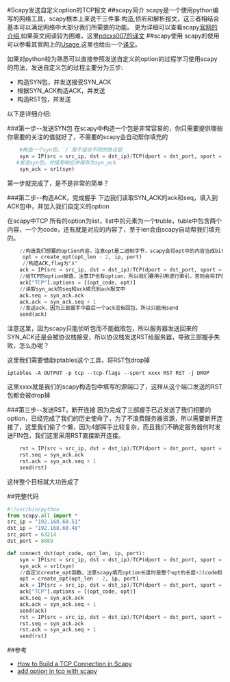 #Scapy发送自定义option的TCP报文
##scapy简介
scapy是一个使用python编写的网络工具，scapy根本上来说干三件事:构造,侦听和解析报文，这三者相结合基本可以满足网络中大部分我们所需要的功能。
更为详细可以查看scapy[官网的介绍](http://scapy.readthedocs.io/en/latest/introduction.html),如果英文阅读较为困难，这里[pdcxs007的译文](http://blog.csdn.net/pdcxs007/article/details/46686843)
##scapy使用
scapy的使用可以参看其官网上的[Usage](http://scapy.readthedocs.io/en/latest/usage.html),这里也给出一个[译文](https://wenku.baidu.com/view/e2e5f41acd7931b765ce0508763231126edb77f9.html)。

如果对python较为熟悉可以直接参照发送自定义的option的过程学习使用scapy的用法，发送自定义包的过程主要分为三步:

- 构造SYN包，并发送接受SYN_ACK
- 根据SYN_ACK构造ACK，并发送
- 构造RST包，并发送

以下是详细介绍:

###第一步--发送SYN包
在scapy中构造一个包是非常容易的，你只需要提供哪些你需要的关注的值就好了，不需要的scapy会自动帮你填充的

```py
	#构造一个syn包，`/`用于组合不同的协议层
    syn = IP(src = src_ip, dst = dst_ip)/TCP(dport = dst_port, sport = src_port, flags = "S")
   #发送syn包，并接受响应并保存为syn_ack
	syn_ack = sr1(syn)
```
第一步就完成了，是不是非常的简单？

###第二步--构造ACK，完成握手
下边我们读取SYN_ACK的ack和seq，填入到ACK包中，并加入我们自定义的option

在scapy中TCP 所有的option为list，list中的元素为一个truble，tuble中包含两个内容，一个为code，还有就是对应的内容了，至于len会由scapy自动帮我们填充的。

```py
	//构造我们想要的option内容，注意opt是二进制字节，scapy会将opt中的内容当成bit数组发送出去
	 opt = create_opt(opt_len - 2, ip, port)
	 //构造ACK,flag为"A"
    ack = IP(src = src_ip, dst = dst_ip)/TCP(dport = dst_port, sport = src_port, flags = "A")
    //给TCP的option赋值，注意IP也有option，所以我们要用引用进行索引，否则会将IP的option赋值
    ack["TCP"].options = [(opt_code, opt)]
    //读取syn_ack的seq和ack填充到ack报文中
    ack.seq = syn_ack.ack
    ack.ack = syn_ack.seq + 1
    //发送ack，因为三部握手中最后一个ack没有回包，所以只能用send
    send(ack)
```

注意这里，因为scapy只能侦听包而不能截取包，所以服务器发送回来的SYN_ACK还是会被协议栈接受，所以协议栈发送RST给服务器，导致三部握手失败，怎么办呢？

这里我们需要借助iptables这个工具，将RST包drop掉

```
iptables -A OUTPUT -p tcp --tcp-flags --sport xxxx RST RST -j DROP
```
这里xxxx就是我们的scapy构造包中填写的源端口了，这样从这个端口发送的RST包都会被drop掉

###第三步--发送RST，断开连接
因为完成了三部握手已近发送了我们相要的option，已经完成了我们的历史使命了，为了不浪费服务器资源，所以需要断开连接了，这里我们偷了个懒，因为4部挥手比较复杂，而且我们不确定服务器何时发送FIN包，我们这里采用RST直接断开连接。

```py
    rst = IP(src = src_ip, dst = dst_ip)/TCP(dport = dst_port, sport = src_port, flags = "R")
    rst.seq = syn_ack.ack
    rst.ack = syn_ack.seq + 1
    send(rst)
```

这样整个目标就大功告成了

##完整代码
```py
#!/usr/bin/python
from scapy.all import *
src_ip = "192.168.60.51"
dst_ip = "192.168.60.48"
src_port = 63214
dst_port = 8889

def connect_dst(opt_code, opt_len, ip, port):
    syn = IP(src = src_ip, dst = dst_ip)/TCP(dport = dst_port, sport = src_port, flags = "S")
    syn_ack = sr1(syn)
    //自定义create_opt函数，注意scapy填充option长度时是整个opt的长度+2(code和len的长度)
    opt = create_opt(opt_len - 2, ip, port)
    ack = IP(src = src_ip, dst = dst_ip)/TCP(dport = dst_port, sport = src_port, flags = "A")
    ack["TCP"].options = [(opt_code, opt)]
    ack.seq = syn_ack.ack
    ack.ack = syn_ack.seq + 1
    send(ack)
    rst = IP(src = src_ip, dst = dst_ip)/TCP(dport = dst_port, sport = src_port, flags = "R")
    rst.seq = syn_ack.ack
    rst.ack = syn_ack.seq + 1
    send(rst)

```

##参考
- [How to Build a TCP Connection in Scapy](https://www.fir3net.com/Programming/Python/how-to-build-a-tcp-connection-in-scapy.html)
- [add option in tcp with scapy](https://stackoverflow.com/questions/30098954/add-option-in-tcp-with-scapy)